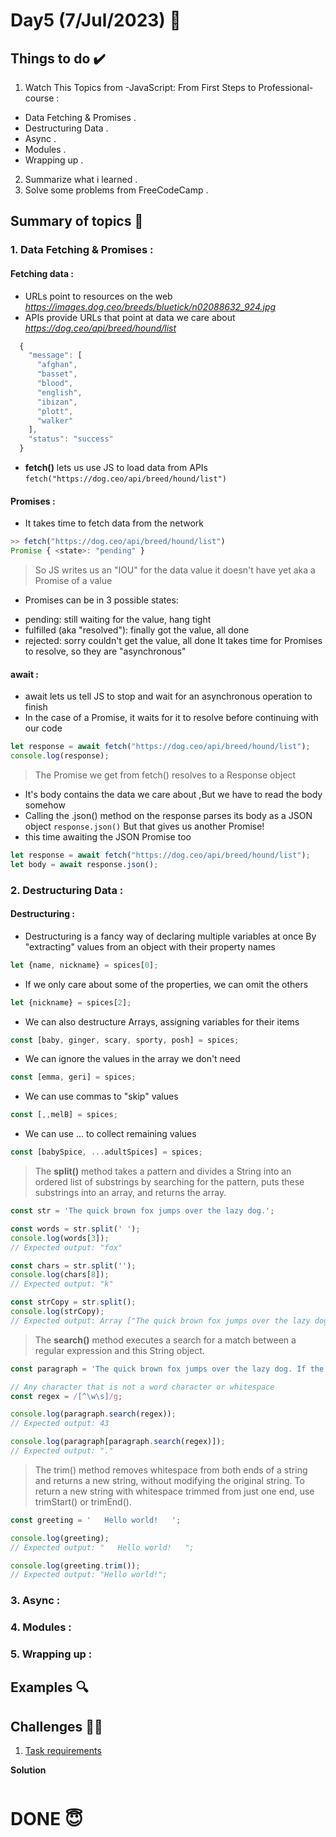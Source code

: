 #  Day5 (7/Jul/2023) 🚀

## Things to do ✔️

1. Watch This Topics from -JavaScript: From First Steps to Professional- course :
  - Data Fetching & Promises .
  - Destructuring Data .
  - Async .
  - Modules .
  - Wrapping up .
     
2. Summarize what i learned .
3. Solve some problems from FreeCodeCamp .
  

## Summary of topics 📝

### 1. Data Fetching & Promises :

#### Fetching data :

* URLs point to resources on the web *https://images.dog.ceo/breeds/bluetick/n02088632_924.jpg*
* APIs provide URLs that point at data we care about *https://dog.ceo/api/breed/hound/list*
```javascript
  {
    "message": [
      "afghan",
      "basset",
      "blood",
      "english",
      "ibizan",
      "plott",
      "walker"
    ],
    "status": "success"
  }
```
* **fetch()** lets us use JS to load data from APIs ` fetch("https://dog.ceo/api/breed/hound/list") `

#### Promises :

* It takes time to fetch data from the network
```javascript
>> fetch("https://dog.ceo/api/breed/hound/list")
Promise { <state>: "pending" }
```
> So JS writes us an "IOU" for the data value it doesn't have yet aka a Promise of a value

* Promises can be in 3 possible states:

- pending: still waiting for the value, hang tight
- fulfilled (aka "resolved"): finally got the value, all done
- rejected: sorry couldn't get the value, all done
 It takes time for Promises to resolve, so they are "asynchronous"

#### await :

* await lets us tell JS to stop and wait for an asynchronous operation to finish
* In the case of a Promise, it waits for it to resolve before continuing with our code
```javascript
let response = await fetch("https://dog.ceo/api/breed/hound/list");
console.log(response);
```
> The Promise we get from fetch() resolves to a Response object
* It's body contains the data we care about ,But we have to read the body somehow
* Calling the .json() method on the response parses its body as a JSON object ` response.json() ` But that gives us another Promise!
* this time awaiting the JSON Promise too
```javascript
let response = await fetch("https://dog.ceo/api/breed/hound/list");
let body = await response.json();
```

### 2. Destructuring Data :

#### Destructuring :

* Destructuring is a fancy way of declaring multiple variables at once By "extracting" values from an object with their property names
```javascript
let {name, nickname} = spices[0];
```

* If we only care about some of the properties, we can omit the others
```javascript
let {nickname} = spices[2];
```
* We can also destructure Arrays, assigning variables for their items
```javascript
const [baby, ginger, scary, sporty, posh] = spices;
```
* We can ignore the values in the array we don't need
```javascript
const [emma, geri] = spices; 
```
* We can use commas to "skip" values
```javascript
const [,,melB] = spices;
```
* We can use ... to collect remaining values
```javascript
const [babySpice, ...adultSpices] = spices;
```
> The **split()** method takes a pattern and divides a String into an ordered list of substrings by searching for the pattern, puts these substrings into an array, and returns the array.
```javascript
const str = 'The quick brown fox jumps over the lazy dog.';

const words = str.split(' ');
console.log(words[3]);
// Expected output: "fox"

const chars = str.split('');
console.log(chars[8]);
// Expected output: "k"

const strCopy = str.split();
console.log(strCopy);
// Expected output: Array ["The quick brown fox jumps over the lazy dog."]
```
> The **search()** method executes a search for a match between a regular expression and this String object.
```javascript
const paragraph = 'The quick brown fox jumps over the lazy dog. If the dog barked, was it really lazy?';

// Any character that is not a word character or whitespace
const regex = /[^\w\s]/g;

console.log(paragraph.search(regex));
// Expected output: 43

console.log(paragraph[paragraph.search(regex)]);
// Expected output: "."
```
> The trim() method removes whitespace from both ends of a string and returns a new string, without modifying the original string.
  To return a new string with whitespace trimmed from just one end, use trimStart() or trimEnd().
```javascript
const greeting = '   Hello world!   ';

console.log(greeting);
// Expected output: "   Hello world!   ";

console.log(greeting.trim());
// Expected output: "Hello world!";
```
 



### 3. Async :

### 4. Modules :

### 5. Wrapping up :

## Examples 🔍

## Challenges 💪🏽

1. [Task requirements](https://github.com/orjwan-alrajaby/gsg-expressjs-backend-training-2023/blob/main/learning-sprint-1/week1-day3-task/task.md)

**Solution**

```
```


# DONE 😇
